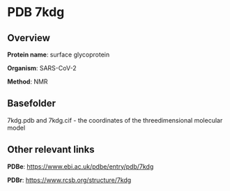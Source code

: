 # PDB 7kdg

## Overview

**Protein name**: surface glycoprotein

**Organism**: SARS-CoV-2

**Method**: NMR



## Basefolder

7kdg.pdb and 7kdg.cif - the coordinates of the threedimensional molecular model



## Other relevant links 
**PDBe**:  https://www.ebi.ac.uk/pdbe/entry/pdb/7kdg
 
**PDBr**: https://www.rcsb.org/structure/7kdg 

